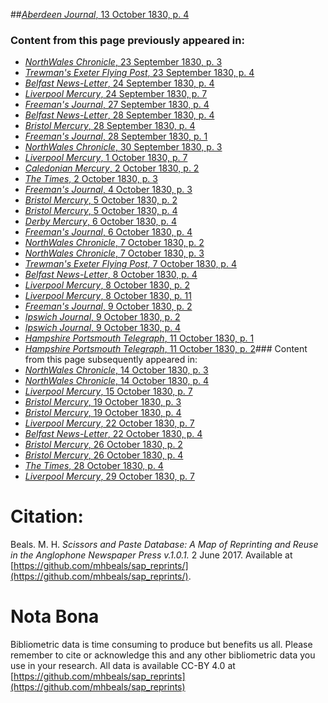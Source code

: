 ##[*Aberdeen Journal*, 13 October 1830, p. 4](https://mhbeals.github.io/sap_html/Aberdeen-Journal/Aberdeen-Journal-13-October-1830-p-4)

### Content from this page previously appeared in:
+ [*NorthWales Chronicle*, 23 September 1830, p. 3](https://mhbeals.github.io/sap_html/NorthWales-Chronicle/NorthWales-Chronicle-23-September-1830-p-3)
+ [*Trewman's Exeter Flying Post*, 23 September 1830, p. 4](https://mhbeals.github.io/sap_html/Trewman's-Exeter-Flying-Post/Trewman's-Exeter-Flying-Post-23-September-1830-p-4)
+ [*Belfast News-Letter*, 24 September 1830, p. 4](https://mhbeals.github.io/sap_html/Belfast-News-Letter/Belfast-News-Letter-24-September-1830-p-4)
+ [*Liverpool Mercury*, 24 September 1830, p. 7](https://mhbeals.github.io/sap_html/Liverpool-Mercury/Liverpool-Mercury-24-September-1830-p-7)
+ [*Freeman's Journal*, 27 September 1830, p. 4](https://mhbeals.github.io/sap_html/Freeman's-Journal/Freeman's-Journal-27-September-1830-p-4)
+ [*Belfast News-Letter*, 28 September 1830, p. 4](https://mhbeals.github.io/sap_html/Belfast-News-Letter/Belfast-News-Letter-28-September-1830-p-4)
+ [*Bristol Mercury*, 28 September 1830, p. 4](https://mhbeals.github.io/sap_html/Bristol-Mercury/Bristol-Mercury-28-September-1830-p-4)
+ [*Freeman's Journal*, 28 September 1830, p. 1](https://mhbeals.github.io/sap_html/Freeman's-Journal/Freeman's-Journal-28-September-1830-p-1)
+ [*NorthWales Chronicle*, 30 September 1830, p. 3](https://mhbeals.github.io/sap_html/NorthWales-Chronicle/NorthWales-Chronicle-30-September-1830-p-3)
+ [*Liverpool Mercury*, 1 October 1830, p. 7](https://mhbeals.github.io/sap_html/Liverpool-Mercury/Liverpool-Mercury-1-October-1830-p-7)
+ [*Caledonian Mercury*, 2 October 1830, p. 2](https://mhbeals.github.io/sap_html/Caledonian-Mercury/Caledonian-Mercury-2-October-1830-p-2)
+ [*The Times*, 2 October 1830, p. 3](https://mhbeals.github.io/sap_html/The-Times/The-Times-2-October-1830-p-3)
+ [*Freeman's Journal*, 4 October 1830, p. 3](https://mhbeals.github.io/sap_html/Freeman's-Journal/Freeman's-Journal-4-October-1830-p-3)
+ [*Bristol Mercury*, 5 October 1830, p. 2](https://mhbeals.github.io/sap_html/Bristol-Mercury/Bristol-Mercury-5-October-1830-p-2)
+ [*Bristol Mercury*, 5 October 1830, p. 4](https://mhbeals.github.io/sap_html/Bristol-Mercury/Bristol-Mercury-5-October-1830-p-4)
+ [*Derby Mercury*, 6 October 1830, p. 4](https://mhbeals.github.io/sap_html/Derby-Mercury/Derby-Mercury-6-October-1830-p-4)
+ [*Freeman's Journal*, 6 October 1830, p. 4](https://mhbeals.github.io/sap_html/Freeman's-Journal/Freeman's-Journal-6-October-1830-p-4)
+ [*NorthWales Chronicle*, 7 October 1830, p. 2](https://mhbeals.github.io/sap_html/NorthWales-Chronicle/NorthWales-Chronicle-7-October-1830-p-2)
+ [*NorthWales Chronicle*, 7 October 1830, p. 3](https://mhbeals.github.io/sap_html/NorthWales-Chronicle/NorthWales-Chronicle-7-October-1830-p-3)
+ [*Trewman's Exeter Flying Post*, 7 October 1830, p. 4](https://mhbeals.github.io/sap_html/Trewman's-Exeter-Flying-Post/Trewman's-Exeter-Flying-Post-7-October-1830-p-4)
+ [*Belfast News-Letter*, 8 October 1830, p. 4](https://mhbeals.github.io/sap_html/Belfast-News-Letter/Belfast-News-Letter-8-October-1830-p-4)
+ [*Liverpool Mercury*, 8 October 1830, p. 2](https://mhbeals.github.io/sap_html/Liverpool-Mercury/Liverpool-Mercury-8-October-1830-p-2)
+ [*Liverpool Mercury*, 8 October 1830, p. 11](https://mhbeals.github.io/sap_html/Liverpool-Mercury/Liverpool-Mercury-8-October-1830-p-11)
+ [*Freeman's Journal*, 9 October 1830, p. 2](https://mhbeals.github.io/sap_html/Freeman's-Journal/Freeman's-Journal-9-October-1830-p-2)
+ [*Ipswich Journal*, 9 October 1830, p. 2](https://mhbeals.github.io/sap_html/Ipswich-Journal/Ipswich-Journal-9-October-1830-p-2)
+ [*Ipswich Journal*, 9 October 1830, p. 4](https://mhbeals.github.io/sap_html/Ipswich-Journal/Ipswich-Journal-9-October-1830-p-4)
+ [*Hampshire Portsmouth Telegraph*, 11 October 1830, p. 1](https://mhbeals.github.io/sap_html/Hampshire-Portsmouth-Telegraph/Hampshire-Portsmouth-Telegraph-11-October-1830-p-1)
+ [*Hampshire Portsmouth Telegraph*, 11 October 1830, p. 2](https://mhbeals.github.io/sap_html/Hampshire-Portsmouth-Telegraph/Hampshire-Portsmouth-Telegraph-11-October-1830-p-2)### Content from this page subsequently appeared in:
+ [*NorthWales Chronicle*, 14 October 1830, p. 3](https://mhbeals.github.io/sap_html/NorthWales-Chronicle/NorthWales-Chronicle-14-October-1830-p-3)
+ [*NorthWales Chronicle*, 14 October 1830, p. 4](https://mhbeals.github.io/sap_html/NorthWales-Chronicle/NorthWales-Chronicle-14-October-1830-p-4)
+ [*Liverpool Mercury*, 15 October 1830, p. 7](https://mhbeals.github.io/sap_html/Liverpool-Mercury/Liverpool-Mercury-15-October-1830-p-7)
+ [*Bristol Mercury*, 19 October 1830, p. 3](https://mhbeals.github.io/sap_html/Bristol-Mercury/Bristol-Mercury-19-October-1830-p-3)
+ [*Bristol Mercury*, 19 October 1830, p. 4](https://mhbeals.github.io/sap_html/Bristol-Mercury/Bristol-Mercury-19-October-1830-p-4)
+ [*Liverpool Mercury*, 22 October 1830, p. 7](https://mhbeals.github.io/sap_html/Liverpool-Mercury/Liverpool-Mercury-22-October-1830-p-7)
+ [*Belfast News-Letter*, 22 October 1830, p. 4](https://mhbeals.github.io/sap_html/Belfast-News-Letter/Belfast-News-Letter-22-October-1830-p-4)
+ [*Bristol Mercury*, 26 October 1830, p. 2](https://mhbeals.github.io/sap_html/Bristol-Mercury/Bristol-Mercury-26-October-1830-p-2)
+ [*Bristol Mercury*, 26 October 1830, p. 4](https://mhbeals.github.io/sap_html/Bristol-Mercury/Bristol-Mercury-26-October-1830-p-4)
+ [*The Times*, 28 October 1830, p. 4](https://mhbeals.github.io/sap_html/The-Times/The-Times-28-October-1830-p-4)
+ [*Liverpool Mercury*, 29 October 1830, p. 7](https://mhbeals.github.io/sap_html/Liverpool-Mercury/Liverpool-Mercury-29-October-1830-p-7)
                    
# Citation: 

Beals. M. H. *Scissors and Paste Database: A Map of Reprinting and Reuse in the Anglophone Newspaper Press v.1.0.1.* 2 June 2017. Available at [https://github.com/mhbeals/sap_reprints/](https://github.com/mhbeals/sap_reprints/). 
                    
# Nota Bona

Bibliometric data is time consuming to produce but benefits us all. Please remember to cite or acknowledge this and any other bibliometric data you use in your research. All data is available CC-BY 4.0 at [https://github.com/mhbeals/sap_reprints](https://github.com/mhbeals/sap_reprints)